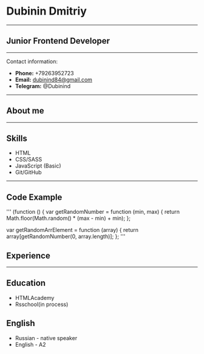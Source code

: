 # Dubinin Dmitriy
---
## Junior Frontend Developer
---
Contact information:
* **Phone:** +79263952723
* **Email:** dubinind84@gmail.com
* **Telegram:** @Dubinind
---
## About me
---
## Skills
* HTML
* CSS/SASS
* JavaScript (Basic)
* Git/GitHub
---
## Code Example
'''
(function () {
  var getRandomNumber = function (min, max) {
    return Math.floor(Math.random() * (max - min) + min);
  };

  var getRandomArrElement = function (array) {
    return array[getRandomNumber(0, array.length)];
  };
'''
## Experience
---
## Education
* HTMLAcademy
* Rsschool(in process)
## English
* Russian - native speaker
* English - A2
